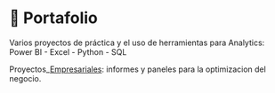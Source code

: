 # 💼 Portafolio   
Varios proyectos de práctica y el uso de herramientas para Analytics:  Power BI - Excel - Python - SQL

Proyectos_[Empresariales](https://github.com/EvelynOr/4.Portafolio/tree/main/Empresarial): informes y paneles para la optimizacion del negocio.
